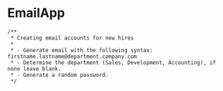 # EmailApp

	/**
	 * Creating email accounts for new hires
	 * 
	 * - Generate email with the following syntax: firstname.lastname@department.company.com
	 * - Determine the department (Sales, Development, Accounting), if none leave blank.
	 * - Generate a random password.
	 */
